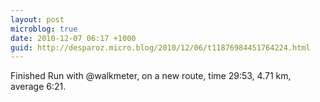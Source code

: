 ```yaml
---
layout: post
microblog: true
date: 2010-12-07 06:17 +1000
guid: http://desparoz.micro.blog/2010/12/06/t11876984451764224.html
---
```

Finished Run with @walkmeter, on a new route, time 29:53, 4.71 km, average 6:21.
